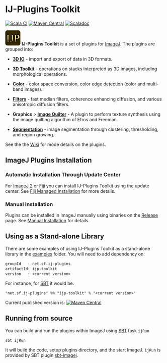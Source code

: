 IJ-Plugins Toolkit
==================

[![Scala CI](https://github.com/ij-plugins/ijp-toolkit/actions/workflows/scala.yml/badge.svg)](https://github.com/ij-plugins/ijp-toolkit/actions/workflows/scala.yml)
[![Maven Central](https://maven-badges.herokuapp.com/maven-central/net.sf.ij-plugins/ijp-toolkit_2.13/badge.svg)](https://maven-badges.herokuapp.com/maven-central/net.sf.ij-plugins/ijp-toolkit_2.13)
[![Scaladoc](http://javadoc-badge.appspot.com/net.sf.ij-plugins/ijp-toolkit_2.13.svg?label=scaladoc)](http://javadoc-badge.appspot.com/net.sf.ij-plugins/ijp-toolkit_2.13)

![logo](src/main/resources/ij_plugins/toolkit/IJP-48.png) **IJ-Plugins Toolkit** is a set of plugins for [ImageJ]. The
plugins are grouped into:

* **[3D IO]** - import and export of data in 3D formats.

* **[3D Toolkit]** - operations on stacks interpreted as 3D images, including
  morphological operations.

* **[Color]** - color space conversion, color edge detection (color and multi-band images).

* **[Filters]** - fast median filters, coherence enhancing diffusion, and various anisotropic diffusion filters.

* **Graphics** > **[Image Quilter]** - A plugin to perform texture synthesis using the image quilting algorithm of Efros
  and Freeman.

* **[Segmentation]** - image segmentation through clustering, thresholding, and region growing.

See the the [Wiki] for mode details on the plugins.

ImageJ Plugins Installation
---------------------------

### Automatic Installation Through Update Center

For [ImageJ 2] or [Fiji] you can install IJ-Plugins Toolkit using the update center. See [Fiji Managed Installation] for
more details.

### Manual Installation

Plugins can be installed in ImageJ manually using binaries on the [Release] page. See [Manual Installation] for details.

Using as a Stand-alone Library
------------------------------

There are some examples of using IJ-Plugins Toolkit as a stand-alone library in the [examples](examples) folder. You
will need to add dependency on:

```
groupId   : net.sf.ij-plugins
artifactId: ijp-toolkit
version   : <current version>
```
For instance, for [SBT] it would be:

```
"net.sf.ij-plugins" %% "ijp-toolkit" % "<current version>"
```

Current published version is: [![Maven Central](https://maven-badges.herokuapp.com/maven-central/net.sf.ij-plugins/ijp-toolkit_2.13/badge.svg)](https://maven-badges.herokuapp.com/maven-central/net.sf.ij-plugins/ijp-toolkit_2.13) 


Running from source
-------------------

You can build and run the plugins within ImageJ using [SBT] task `ijRun`

```
sbt ijRun
```

It will build the code, setup plugins directory, and the start ImageJ. `ijRun` is provided by SBT plugin [sbt-imagej].


[ImageJ]:     http://rsbweb.nih.gov/ij/
[ImageJ 2]:   http://imagej.net
[Fiji]:       http://imagej.net/Fiji
[sbt-imagej]: https://github.com/jpsacha/sbt-imagej

[SBT]:        http://www.scala-sbt.org/

[Wiki]:                      https://github.com/ij-plugins/ijp-toolkit/wiki

[Release]:                   https://github.com/ij-plugins/ijp-toolkit/releases
[Fiji Managed Installation]: https://github.com/ij-plugins/ijp-toolkit/wiki/Fiji-Managed-Installation
[Manual Installation]:       https://github.com/ij-plugins/ijp-toolkit/wiki/Manual-Installation

[3D IO]:         https://github.com/ij-plugins/ijp-toolkit/wiki/3D-IO
[3D Toolkit]:    https://github.com/ij-plugins/ijp-toolkit/wiki/3D-Toolkit
[Color]:         https://github.com/ij-plugins/ijp-toolkit/wiki/Color-and-Multiband-Processing
[Filters]:       https://github.com/ij-plugins/ijp-toolkit/wiki/Filters
[Image Quilter]: https://github.com/ij-plugins/ijp-toolkit/wiki/Image-Quilter
[Segmentation]:  https://github.com/ij-plugins/ijp-toolkit/wiki/Segmentation
